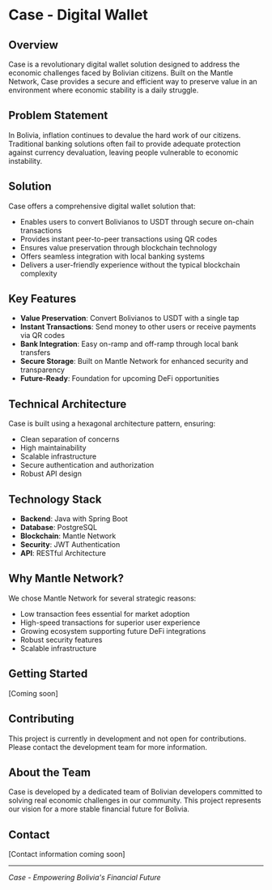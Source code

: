 # Case - Digital Wallet

## Overview
Case is a revolutionary digital wallet solution designed to address the economic challenges faced by Bolivian citizens. Built on the Mantle Network, Case provides a secure and efficient way to preserve value in an environment where economic stability is a daily struggle.

## Problem Statement
In Bolivia, inflation continues to devalue the hard work of our citizens. Traditional banking solutions often fail to provide adequate protection against currency devaluation, leaving people vulnerable to economic instability.

## Solution
Case offers a comprehensive digital wallet solution that:
- Enables users to convert Bolivianos to USDT through secure on-chain transactions
- Provides instant peer-to-peer transactions using QR codes
- Ensures value preservation through blockchain technology
- Offers seamless integration with local banking systems
- Delivers a user-friendly experience without the typical blockchain complexity

## Key Features
- **Value Preservation**: Convert Bolivianos to USDT with a single tap
- **Instant Transactions**: Send money to other users or receive payments via QR codes
- **Bank Integration**: Easy on-ramp and off-ramp through local bank transfers
- **Secure Storage**: Built on Mantle Network for enhanced security and transparency
- **Future-Ready**: Foundation for upcoming DeFi opportunities

## Technical Architecture
Case is built using a hexagonal architecture pattern, ensuring:
- Clean separation of concerns
- High maintainability
- Scalable infrastructure
- Secure authentication and authorization
- Robust API design

## Technology Stack
- **Backend**: Java with Spring Boot
- **Database**: PostgreSQL
- **Blockchain**: Mantle Network
- **Security**: JWT Authentication
- **API**: RESTful Architecture

## Why Mantle Network?
We chose Mantle Network for several strategic reasons:
- Low transaction fees essential for market adoption
- High-speed transactions for superior user experience
- Growing ecosystem supporting future DeFi integrations
- Robust security features
- Scalable infrastructure

## Getting Started
[Coming soon]

## Contributing
This project is currently in development and not open for contributions. Please contact the development team for more information.

## About the Team
Case is developed by a dedicated team of Bolivian developers committed to solving real economic challenges in our community. This project represents our vision for a more stable financial future for Bolivia.

## Contact
[Contact information coming soon]

---
*Case - Empowering Bolivia's Financial Future* 